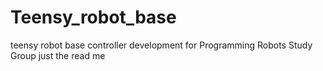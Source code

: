 # Teensy_robot_base
teensy robot base controller development for Programming Robots Study Group
just the read me
